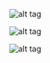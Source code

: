 
![alt tag](http://myskills.hostoi.com/android/images/pinger_screen1.png)

![alt tag](http://myskills.hostoi.com/android/images/pinger_screen2.png)

![alt tag](http://myskills.hostoi.com/android/images/pinger_screen3.png)
